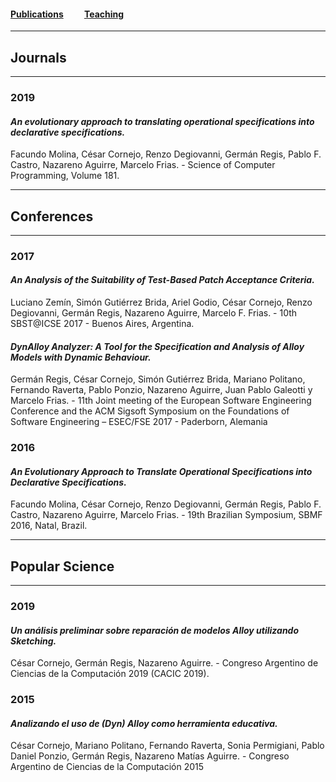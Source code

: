 #### [Publications](/publications)&nbsp;   &nbsp;   &nbsp;   &nbsp;   &nbsp; [Teaching](/teaching)&nbsp;   &nbsp;   &nbsp;   &nbsp;   &nbsp;   

---

## Journals

---

### 2019

#### *An evolutionary approach to translating operational specifications into declarative specifications.*

Facundo Molina, César Cornejo, Renzo Degiovanni, Germán Regis, Pablo F. Castro, Nazareno Aguirre, Marcelo Frias. - Science of Computer Programming, Volume 181.

---

## Conferences

---

### 2017

#### *An Analysis of the Suitability of Test-Based Patch Acceptance Criteria.*

Luciano Zemín, Simón Gutiérrez Brida, Ariel Godio, César Cornejo, Renzo Degiovanni, Germán Regis, Nazareno Aguirre, Marcelo F. Frias. - 10th SBST@ICSE 2017 - Buenos Aires, Argentina.

#### *DynAlloy Analyzer: A Tool for the Specification and Analysis of Alloy Models with Dynamic Behaviour.*

Germán Regis, César Cornejo, Simón Gutiérrez Brida, Mariano Politano, Fernando Raverta, Pablo Ponzio, Nazareno Aguirre, Juan Pablo Galeotti y Marcelo Frias. - 11th Joint meeting of the European Software Engineering Conference and the ACM Sigsoft Symposium on the Foundations of Software Engineering – ESEC/FSE 2017 - Paderborn, Alemania

### 2016

#### *An Evolutionary Approach to Translate Operational Specifications into Declarative Specifications.*

Facundo Molina, César Cornejo, Renzo Degiovanni, Germán Regis, Pablo F. Castro, Nazareno Aguirre, Marcelo Frias. - 19th Brazilian Symposium, SBMF 2016, Natal, Brazil.

---

## Popular Science

---

### 2019

#### *Un análisis preliminar sobre reparación de modelos Alloy utilizando Sketching.*

César Cornejo, Germán Regis, Nazareno Aguirre. - Congreso Argentino de Ciencias de la Computación 2019 (CACIC 2019).

### 2015

#### *Analizando el uso de (Dyn) Alloy como herramienta educativa.*

César Cornejo, Mariano Politano, Fernando Raverta, Sonia Permigiani, Pablo Daniel Ponzio, Germán Regis, Nazareno Matías Aguirre. - Congreso Argentino de Ciencias de la Computación 2015